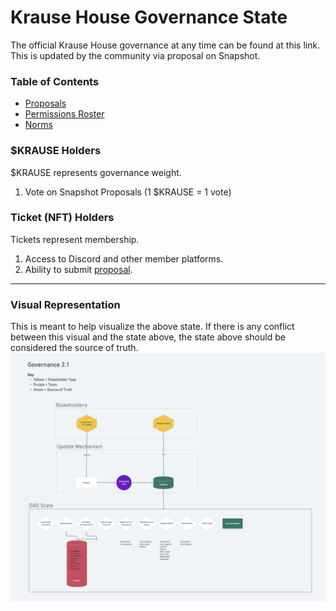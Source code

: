 # Krause House Governance State
The official Krause House governance at any time can be found at this link.  This is updated by the community via proposal on Snapshot.

### Table of Contents
- [Proposals](./proposals.md)
- [Permissions Roster](./permissions.md)
- [Norms](./norms.md)


### $KRAUSE Holders
$KRAUSE represents governance weight.
1. Vote on Snapshot Proposals (1 $KRAUSE = 1 vote)

### Ticket (NFT) Holders
Tickets represent membership.
1. Access to Discord and other member platforms.
2. Ability to submit [proposal](./proposals).

---

### Visual Representation
This is meant to help visualize the above state.  If there is any conflict between this visual and the state above, the state above should be considered the source of truth.
![org chart](./state.png)


